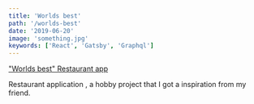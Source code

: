 ```yaml
---
title: 'Worlds best'
path: '/worlds-best'
date: '2019-06-20'
image: 'something.jpg'
keywords: ['React', 'Gatsby', 'Graphql']
---
```


<a href="https://marcell-worlds-best.netlify.app/menu" target="_blank">
  "Worlds best" Restaurant app
</a>

Restaurant application , a hobby project that I got a inspiration from my friend.
